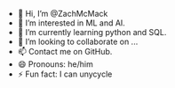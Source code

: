 - 👋 Hi, I’m @ZachMcMack
- 👀 I’m interested in ML and AI.
- 🌱 I’m currently learning python and SQL.
- 💞️ I’m looking to collaborate on ...
- 📫 Contact me on GitHub.
- 😄 Pronouns: he/him
- ⚡ Fun fact: I can unycycle

<!---
ZachMcMack/ZachMcMack is a ✨ special ✨ repository because its `README.md` (this file) appears on your GitHub profile.
You can click the Preview link to take a look at your changes.
--->
